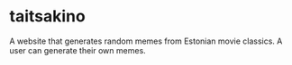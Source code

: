 # taitsakino

A website that generates random memes from Estonian movie classics. A user can generate their own memes.
